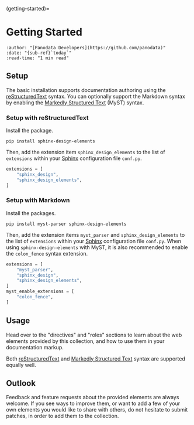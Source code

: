 (getting-started)=

# Getting Started

```{article-info}
:author: "[Panodata Developers](https://github.com/panodata)"
:date: "{sub-ref}`today`"
:read-time: "1 min read"
```


## Setup

The basic installation supports documentation authoring using the [reStructuredText]
syntax. You can optionally support the Markdown syntax by enabling the [Markedly
Structured Text] (MyST) syntax.

### Setup with reStructuredText

Install the package.
```shell
pip install sphinx-design-elements
```

Then, add the extension item `sphinx_design_elements` to the list of
`extensions` within your [Sphinx] configuration file `conf.py`.

```python
extensions = [
    "sphinx_design",
    "sphinx_design_elements",
]
```


### Setup with Markdown

Install the packages.
```shell
pip install myst-parser sphinx-design-elements
```

Then, add the extension items `myst_parser` and `sphinx_design_elements` to the list
of `extensions` within your [Sphinx] configuration file `conf.py`.
When using `sphinx-design-elements` with MyST, it is also recommended to enable the
`colon_fence` syntax extension.

```python
extensions = [
    "myst_parser",
    "sphinx_design",
    "sphinx_design_elements",
]
myst_enable_extensions = [
    "colon_fence",
]
```


## Usage

Head over to the "directives" and "roles" sections to learn about the web elements
provided by this collection, and how to use them in your documentation markup.

Both [reStructuredText] and [Markedly Structured Text] syntax are supported equally well.

## Outlook

Feedback and feature requests about the provided elements are always welcome.
If you see ways to improve them, or want to add a few of your own elements you
would like to share with others, do not hesitate to submit patches, in order to
add them to the collection.


[Markedly Structured Text]: https://myst-parser.readthedocs.io/
[reStructuredText]: https://docutils.sourceforge.io/rst.html
[Sphinx]: https://www.sphinx-doc.org/

